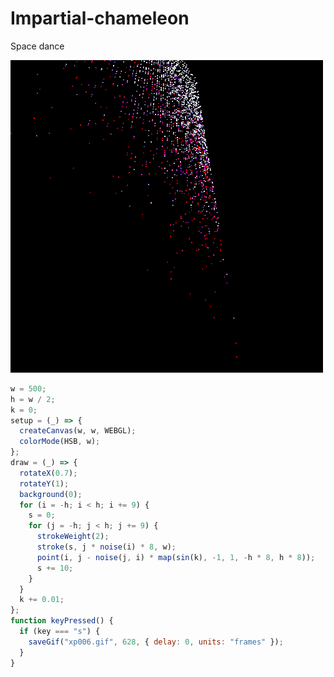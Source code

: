 # Impartial-chameleon
Space dance

![buh](https://github.com/nicolasbaez/Impartial-chameleon/blob/main/xp006.gif)
```javascript
w = 500;
h = w / 2;
k = 0;
setup = (_) => {
  createCanvas(w, w, WEBGL);
  colorMode(HSB, w);
};
draw = (_) => {
  rotateX(0.7);
  rotateY(1);
  background(0);
  for (i = -h; i < h; i += 9) {
    s = 0;
    for (j = -h; j < h; j += 9) {
      strokeWeight(2);
      stroke(s, j * noise(i) * 8, w);
      point(i, j - noise(j, i) * map(sin(k), -1, 1, -h * 8, h * 8));
      s += 10;
    }
  }
  k += 0.01;
};
function keyPressed() {
  if (key === "s") {
    saveGif("xp006.gif", 628, { delay: 0, units: "frames" });
  }
}

